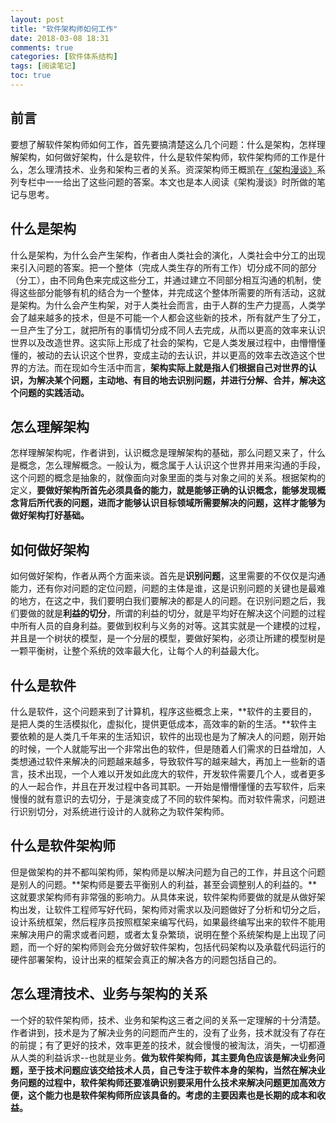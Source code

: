```yaml
---
layout: post
title: "软件架构师如何工作"
date: 2018-03-08 18:31
comments: true
categories: [软件体系结构]
tags: [阅读笔记]
toc: true
---
```

<!--more-->
## 前言

要想了解软件架构师如何工作，首先要搞清楚这么几个问题：什么是架构，怎样理解架构，如何做好架构，什么是软件，什么是软件架构师，软件架构师的工作是什么，怎么理清技术、业务和架构三者的关系。资深架构师王概凯在[《架构漫谈》](http://www.infoq.com/cn/articles/an-informal-discussion-on-architecture-part01?utm_source=infoq&utm_campaign=user_page&utm_medium=link)系列专栏中一一给出了这些问题的答案。本文也是本人阅读《架构漫谈》时所做的笔记与思考。

## 什么是架构

什么是架构，为什么会产生架构，作者由人类社会的演化，人类社会中分工的出现来引入问题的答案。把一个整体（完成人类生存的所有工作）切分成不同的部分（分工），由不同角色来完成这些分工，并通过建立不同部分相互沟通的机制，使得这些部分能够有机的结合为一个整体，并完成这个整体所需要的所有活动，这就是架构。为什么会产生构架，对于人类社会而言，由于人群的生产力提高，人类学会了越来越多的技术，但是不可能一个人都会这些新的技术，所有就产生了分工，一旦产生了分工，就把所有的事情切分成不同人去完成，从而以更高的效率来认识世界以及改造世界。这实际上形成了社会的架构，它是人类发展过程中，由懵懵懂懂的，被动的去认识这个世界，变成主动的去认识，并以更高的效率去改造这个世界的方法。而在现如今生活中而言，**架构实际上就是指人们根据自己对世界的认识，为解决某个问题，主动地、有目的地去识别问题，并进行分解、合并，解决这个问题的实践活动。**


## 怎么理解架构

怎样理解架构呢，作者讲到，认识概念是理解架构的基础，那么问题又来了，什么是概念，怎么理解概念。一般认为，概念属于人认识这个世界并用来沟通的手段，这个问题的概念是抽象的，就像面向对象里面的类与对象之间的关系。根据架构的定义，**要做好架构所首先必须具备的能力，就是能够正确的认识概念，能够发现概念背后所代表的问题，进而才能够认识目标领域所需要解决的问题，这样才能够为做好架构打好基础。**

## 如何做好架构

如何做好架构，作者从两个方面来谈。首先是**识别问题**，这里需要的不仅仅是沟通能力，还有你对问题的定位问题，问题的主体是谁，这是识别问题的关键也是最难的地方，在这之中，我们要明白我们要解决的都是人的问题。在识别问题之后，我们要做的就是**利益的切分**，所谓的利益的切分，就是平均好在解决这个问题的过程中所有人员的自身利益。要做到权利与义务的对等。这其实就是一个建模的过程，并且是一个树状的模型，是一个分层的模型，要做好架构，必须让所建的模型树是一颗平衡树，让整个系统的效率最大化，让每个人的利益最大化。

## 什么是软件

什么是软件，这个问题来到了计算机，程序这些概念上来，**软件的主要目的，是把人类的生活模拟化，虚拟化，提供更低成本，高效率的新的生活。**软件主要依赖的是人类几千年来的生活知识，软件的出现也是为了解决人的问题，刚开始的时候，一个人就能写出一个非常出色的软件，但是随着人们需求的日益增加，人类想通过软件来解决的问题越来越多，导致软件写的越来越大，再加上一些新的语言，技术出现，一个人难以开发如此庞大的软件，开发软件需要几个人，或者更多的人一起合作，并且在开发过程中各司其职。一开始是懵懵懂懂的去写软件，后来慢慢的就有意识的去切分，于是演变成了不同的软件架构。而对软件需求，问题进行识别切分，对系统进行设计的人就称之为软件架构师。

## 什么是软件架构师

但是做架构的并不都叫架构师，架构师是以解决问题为自己的工作，并且这个问题是别人的问题。**架构师是要去平衡别人的利益，甚至会调整别人的利益的。**这就要求架构师有非常强的影响力。从具体来说，软件架构师要做的就是从做好架构出发，让软件工程师写好代码，架构师对需求以及问题做好了分析和切分之后，设计系统框架，然后程序员按照框架来编写代码，如果最终编写出来的软件不能用来解决用户的需求或者问题，或者太复杂繁琐，说明在整个系统架构是上出现了问题，而一个好的架构师则会充分做好软件架构，包括代码架构以及承载代码运行的硬件部署架构，设计出来的框架会真正的解决各方的问题包括自己的。

## 怎么理清技术、业务与架构的关系

一个好的软件架构师，技术、业务和架构这三者之间的关系一定理解的十分清楚。作者讲到，技术是为了解决业务的问题而产生的，没有了业务，技术就没有了存在的前提；有了更好的技术，效率更差的技术，就会慢慢的被淘汰，消失，一切都遵从人类的利益诉求--也就是业务。**做为软件架构师，其主要角色应该是解决业务问题，至于技术问题应该交给技术人员，自己专注于软件本身的架构，当然在解决业务问题的过程中，软件架构师还要准确识别要采用什么技术来解决问题更加高效方便，这个能力也是软件架构师所应该具备的。考虑的主要因素也是长期的成本和收益。**
